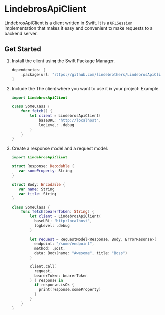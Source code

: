 # LindebrosApiClient
LindebrosApiClient is a client written in Swift. It is a `URLSession` implementation that makes it easy and convenient to make requests to a backend server.


## Get Started
1. Install the client using the Swift Package Manager.
    ```Swift
    dependencies: [
        .package(url: "https://github.com/lindebrothers/LindebrosApiClient.git", .upToNextMajor(from: "1.0.0"))
    ]
    ```

2. Include the The client where you want to use it in your project: Example.
    ``` Swift
    import LindebrosApiClient

    class SomeClass {
        func fetch() {
            let client = LindebrosApiClient(
                baseURL: "http://localhost",
                logLevel: .debug
            )
        }
    }
    ```
3. Create a response model and a request model.
    ``` Swift
    import LindebrosApiClient

    struct Response: Decodable {
       var someProperty: String
    }

    struct Body: Encodable {
       var name: String
       var title: String
    }

    class SomeClass {
        func fetch(bearerToken: String) {
            let client = LindebrosApiClient(
              baseURL: "http:localhost",
              logLevel: .debug
            )

            let request = RequestModel<Response, Body, ErrorResonse>(
              endpoint: "/some/endpoint",
              method: .post,
              data: Body(name: "Awesome", title: "Boss")
            )

            client.call(
              request,
              bearerToken: bearerToken
            ) { response in
              if response.isOk {
                print(response.someProperty)
              }
            }
        }
    }
   ```